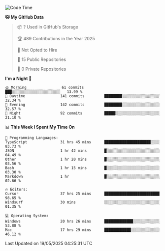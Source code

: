 <!--START_SECTION:waka-->
![Code Time](http://img.shields.io/badge/Code%20Time-7%2C044%20hrs%2019%20mins-blue)

**🐱 My GitHub Data** 

> 📦 ? Used in GitHub's Storage 
 > 
> 🏆 489 Contributions in the Year 2025
 > 
> 🚫 Not Opted to Hire
 > 
> 📜 15 Public Repositories 
 > 
> 🔑 0 Private Repositories 
 > 
**I'm a Night 🦉** 

```text
🌞 Morning                61 commits          ███░░░░░░░░░░░░░░░░░░░░░░   13.99 % 
🌆 Daytime                141 commits         ████████░░░░░░░░░░░░░░░░░   32.34 % 
🌃 Evening                142 commits         ████████░░░░░░░░░░░░░░░░░   32.57 % 
🌙 Night                  92 commits          █████░░░░░░░░░░░░░░░░░░░░   21.10 % 
```


📊 **This Week I Spent My Time On** 

```text
💬 Programming Languages: 
TypeScript               31 hrs 45 mins      █████████████████████░░░░   83.73 % 
JSON                     1 hr 42 mins        █░░░░░░░░░░░░░░░░░░░░░░░░   04.49 % 
Other                    1 hr 20 mins        █░░░░░░░░░░░░░░░░░░░░░░░░   03.56 % 
Bash                     1 hr 15 mins        █░░░░░░░░░░░░░░░░░░░░░░░░   03.30 % 
Markdown                 1 hr                █░░░░░░░░░░░░░░░░░░░░░░░░   02.66 % 

🔥 Editors: 
Cursor                   37 hrs 25 mins      █████████████████████████   98.65 % 
Windsurf                 30 mins             ░░░░░░░░░░░░░░░░░░░░░░░░░   01.35 % 

💻 Operating System: 
Windows                  20 hrs 26 mins      █████████████░░░░░░░░░░░░   53.88 % 
Mac                      17 hrs 29 mins      ████████████░░░░░░░░░░░░░   46.12 % 
```


 Last Updated on 19/05/2025 04:25:31 UTC
<!--END_SECTION:waka-->

